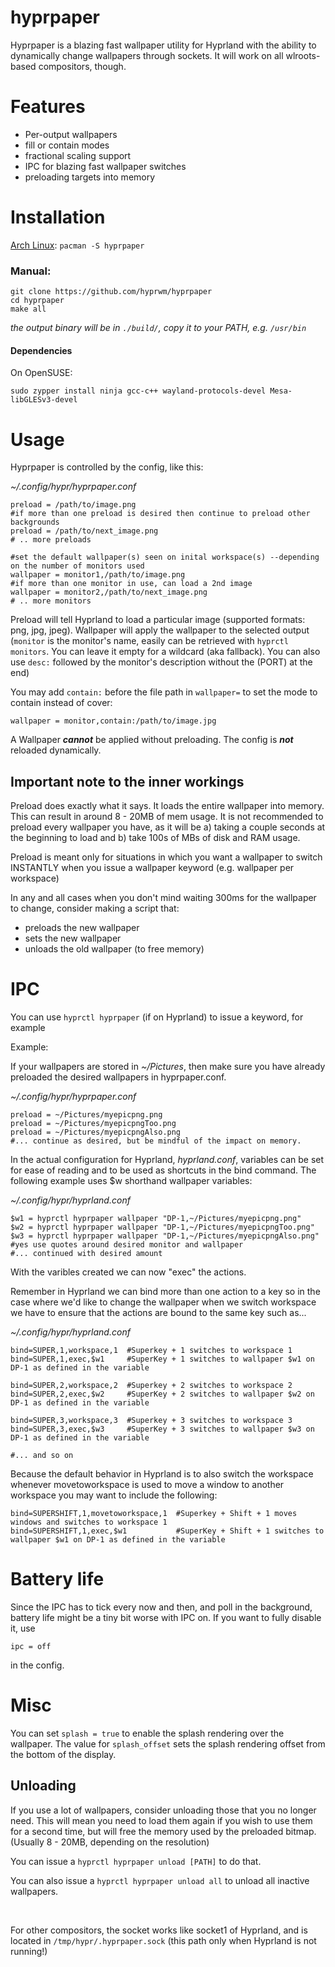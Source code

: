 # hyprpaper

Hyprpaper is a blazing fast wallpaper utility for Hyprland with the ability to dynamically change wallpapers through sockets. It will work on all wlroots-based compositors, though.

# Features
 - Per-output wallpapers
 - fill or contain modes
 - fractional scaling support
 - IPC for blazing fast wallpaper switches
 - preloading targets into memory

# Installation

[Arch Linux](https://archlinux.org/packages/community/x86_64/hyprpaper/): `pacman -S hyprpaper`

### Manual:
```
git clone https://github.com/hyprwm/hyprpaper
cd hyprpaper
make all
```
*the output binary will be in `./build/`, copy it to your PATH, e.g. `/usr/bin`*

#### Dependencies
On OpenSUSE:
```
sudo zypper install ninja gcc-c++ wayland-protocols-devel Mesa-libGLESv3-devel
```

# Usage

Hyprpaper is controlled by the config, like this:

*~/.config/hypr/hyprpaper.conf*
```
preload = /path/to/image.png
#if more than one preload is desired then continue to preload other backgrounds
preload = /path/to/next_image.png
# .. more preloads

#set the default wallpaper(s) seen on inital workspace(s) --depending on the number of monitors used
wallpaper = monitor1,/path/to/image.png
#if more than one monitor in use, can load a 2nd image
wallpaper = monitor2,/path/to/next_image.png
# .. more monitors
```

Preload will tell Hyprland to load a particular image (supported formats: png, jpg, jpeg). Wallpaper will apply the wallpaper to the selected output (`monitor` is the monitor's name, easily can be retrieved with `hyprctl monitors`. You can leave it empty for a wildcard (aka fallback). You can also use `desc:` followed by the monitor's description without the (PORT) at the end)

You may add `contain:` before the file path in `wallpaper=` to set the mode to contain instead of cover:

```
wallpaper = monitor,contain:/path/to/image.jpg
```

A Wallpaper ***cannot*** be applied without preloading. The config is ***not*** reloaded dynamically.

## Important note to the inner workings
Preload does exactly what it says. It loads the entire wallpaper into memory. This can result in around 8 - 20MB of mem usage. It is not recommended to preload every wallpaper you have, as it will be a) taking a couple seconds at the beginning to load and b) take 100s of MBs of disk and RAM usage.

Preload is meant only for situations in which you want a wallpaper to switch INSTANTLY when you issue a wallpaper keyword (e.g. wallpaper per workspace)

In any and all cases when you don't mind waiting 300ms for the wallpaper to change, consider making a script that:
 - preloads the new wallpaper
 - sets the new wallpaper
 - unloads the old wallpaper (to free memory)

# IPC
You can use `hyprctl hyprpaper` (if on Hyprland) to issue a keyword, for example

Example:

If your wallpapers are stored in *~/Pictures*, then make sure you have already preloaded the desired wallpapers in hyprpaper.conf.

*~/.config/hypr/hyprpaper.conf*
```
preload = ~/Pictures/myepicpng.png
preload = ~/Pictures/myepicpngToo.png
preload = ~/Pictures/myepicpngAlso.png
#... continue as desired, but be mindful of the impact on memory.
```

In the actual configuration for Hyprland, *hyprland.conf*, variables can be set for ease of reading and to be used as shortcuts in the bind command. The following example uses $w shorthand wallpaper variables:

*~/.config/hypr/hyprland.conf*
```
$w1 = hyprctl hyprpaper wallpaper "DP-1,~/Pictures/myepicpng.png" 
$w2 = hyprctl hyprpaper wallpaper "DP-1,~/Pictures/myepicpngToo.png" 
$w3 = hyprctl hyprpaper wallpaper "DP-1,~/Pictures/myepicpngAlso.png" 
#yes use quotes around desired monitor and wallpaper
#... continued with desired amount
```
With the varibles created we can now "exec" the actions.

Remember in Hyprland we can bind more than one action to a key so in the case where we'd like to change the wallpaper when we switch workspace we have to ensure that the actions are bound to the same key such as...

*~/.config/hypr/hyprland.conf*
```
bind=SUPER,1,workspace,1  #Superkey + 1 switches to workspace 1
bind=SUPER,1,exec,$w1     #SuperKey + 1 switches to wallpaper $w1 on DP-1 as defined in the variable

bind=SUPER,2,workspace,2  #Superkey + 2 switches to workspace 2
bind=SUPER,2,exec,$w2     #SuperKey + 2 switches to wallpaper $w2 on DP-1 as defined in the variable

bind=SUPER,3,workspace,3  #Superkey + 3 switches to workspace 3
bind=SUPER,3,exec,$w3     #SuperKey + 3 switches to wallpaper $w3 on DP-1 as defined in the variable

#... and so on 
```
Because the default behavior in Hyprland is to also switch the workspace whenever movetoworkspace is used to move a window to another workspace you may want to include the following:

```
bind=SUPERSHIFT,1,movetoworkspace,1  #Superkey + Shift + 1 moves windows and switches to workspace 1
bind=SUPERSHIFT,1,exec,$w1           #SuperKey + Shift + 1 switches to wallpaper $w1 on DP-1 as defined in the variable
```

# Battery life
Since the IPC has to tick every now and then, and poll in the background, battery life might be a tiny bit worse with IPC on. If you want to fully disable it, use
```
ipc = off
```
in the config.

# Misc
You can set `splash = true` to enable the splash rendering over the wallpaper.
The value for `splash_offset` sets the splash rendering offset from the bottom of the display.

## Unloading
If you use a lot of wallpapers, consider unloading those that you no longer need. This will mean you need to load them again if you wish to use them for a second time, but will free the memory used by the preloaded bitmap. (Usually 8 - 20MB, depending on the resolution)

You can issue a `hyprctl hyprpaper unload [PATH]` to do that.

You can also issue a `hyprctl hyprpaper unload all` to unload all inactive wallpapers.

<br/>

For other compositors, the socket works like socket1 of Hyprland, and is located in `/tmp/hypr/.hyprpaper.sock` (this path only when Hyprland is not running!)
